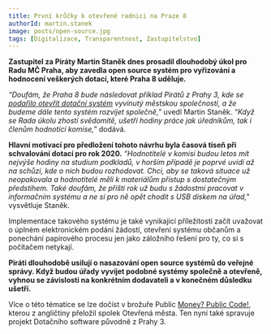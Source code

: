 ```yaml
---
title: První krůčky k otevřené radnici na Praze 8
authorId: martin.stanek
image: posts/open-source.jpg
tags: [Digitalizace, Transparentnost, Zastupitelstvo]
---
```


**Zastupitel za Piráty Martin Staněk dnes prosadil dlouhodobý úkol pro Radu MČ Praha, aby zavedla open source systém pro vyřizování a hodnocení veškerých dotací, které Praha 8 uděluje.**

*“Doufám, že Praha 8 bude následovat příklad Pirátů z Prahy 3, kde se [podařilo otevřít dotační systém](https://www.lupa.cz/clanky/stepan-strebl-praha-3-open-source-software/) vyvinutý městskou společností, a že budeme dále tento systém rozvíjet společně,”* uvedl Martin Staněk. *“Když se Rada úkolu zhostí svědomitě, ušetří hodiny práce jak úředníkům, tak i členům hodnotící komise,”* dodává.

**Hlavní motivací pro předložení tohoto návrhu byla časová tíseň při schvalování dotací pro rok 2020.** *“Hodnotitelé v komisi budou letos mít nejvýše hodiny na studium podkladů, v horším případě je poprvé uvidí až na schůzi, kde o nich budou rozhodovat. Chci, aby se taková situace už neopakovala a hodnotitelé měli k materiálům přístup s dostatečným předstihem. Také doufám, že příští rok už budu s žádostmi pracovat v informačním systému a ne si pro ně opět chodit s USB diskem na úřad,"* vysvětluje Staněk.

Implementace takového systému je také vynikající příležitostí začít uvažovat o úplném elektronickém podání žádostí, otevření systému občanům a ponechání papírového procesu jen jako záložního řešení pro ty, co si s počítačem netykají.

**Piráti dlouhodobě usilují o nasazování open source systémů do veřejné správy. Když budou úřady vyvíjet podobné systémy společně a otevřeně, vyhnou se závislosti na konkrétním dodavateli a v konečném důsledku ušetří.**

Více o této tématice se lze dočíst v brožuře Public [Money? Public Code!](https://www.otevrenamesta.cz/media/docs/Public-money-public-code-cs.pdf), kterou z angličtiny přeložil spolek Otevřená města. Ten nyní také spravuje projekt Dotačního software původně z Prahy 3.

